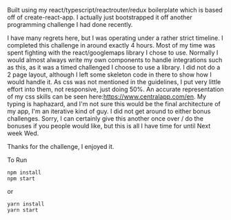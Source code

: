 
Built using my react/typescript/reactrouter/redux boilerplate which is based off of create-react-app. I actually just bootstrapped it off another programming challenge I had done recently.

I have many regrets here, but I was operating under a rather strict timeline.  I completed this challenge in around exactly 4 hours.  Most of my time was spent fighting with the react/googlemaps library I chose to use.  Normally I would almost always write my own components to handle integrations such as this, as it was a timed challenged I choose to use a library.  I did not do a 2 page layout, although I left some skeleton code in there to show how I would handle it.  As css was not mentioned in the guidelines, I put very little effort into them, not responsive, just doing 50%.  An accurate representation of my css skills can be seen here:https://www.centralapp.com/en.  My typing is haphazard, and I'm not sure this would be the final architecture of my app, I'm an iterative kind of guy.  I did not get around to either bonus challenges.  Sorry, I can certainly give this another once over / do the bonuses if you people would like, but this is all I have time for until Next week Wed.

Thanks for the challenge, I enjoyed it.

To Run
```
npm install
npm start
```
or 
```
yarn install
yarn start
```
